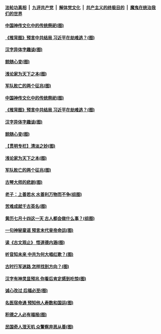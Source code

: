 

####  [法轮功真相](../../../../basic/blob/master/README.md?t=09041202) &nbsp;|&nbsp; [九评共产党](../../../../9ping.md/blob/master/README.md?t=09041202) &nbsp;|&nbsp; [解体党文化](../../../../jtdwh.md/blob/master/README.md?t=09041202)  &nbsp;|&nbsp; [共产主义的终极目的](../../../../gczydzjmd.md/blob/master/README.md?t=09041202) &nbsp;|&nbsp; [魔鬼在统治我们的世界](../../../../mgztzwmdsj.md/blob/master/README.md?t=09041202) 

#### [中国神传文化中的传统祭祀(图)](../pages/p7/944915.md?t=09041202) 

#### [《推背图》预言中共结局 习近平在劫难逃？(图)](../pages/p7/942486.md?t=09041202) 

#### [汉字异体字趣谈(图)](../pages/p7/944914.md?t=09041202) 

#### [貌随心变(图)](../pages/p7/944809.md?t=09041202) 

#### [浅论家为天下之本(图)](../pages/p7/944807.md?t=09041202) 

#### [军队败亡的两个征兆(图)](../pages/p7/944846.md?t=09041202) 

#### [中国神传文化中的传统祭祀(图)](../pages/p7/944915.md?t=09041202) 

#### [《推背图》预言中共结局 习近平在劫难逃？(图)](../pages/p7/942486.md?t=09041202) 

#### [汉字异体字趣谈(图)](../pages/p7/944914.md?t=09041202) 

#### [貌随心变(图)](../pages/p7/944809.md?t=09041202) 

#### [【贯明专栏】清淡之妙(图)](../pages/p7/944921.md?t=09041202) 

#### [浅论家为天下之本(图)](../pages/p7/944807.md?t=09041202) 

#### [军队败亡的两个征兆(图)](../pages/p7/944846.md?t=09041202) 

#### [古琴大师的悲剧(图)](../pages/p7/944733.md?t=09041202) 

#### [老子：上善若水 水善利万物而不争(组图)](../pages/p7/944622.md?t=09041202) 

#### [苦难成就千古英名(图)](../pages/p7/944737.md?t=09041202) 

#### [黄历七月十四这一天 古人都会做什么事？(组图)](../pages/p7/887061.md?t=09041202) 

#### [一句神秘童谣 预言末代皇帝命运(图)](../pages/p7/944645.md?t=09041202) 

#### [读《古文观止》 悟道德内涵(图)](../pages/p7/944300.md?t=09041202) 

#### [听音知未来 中共为何大唱红歌？(图)](../pages/p7/944603.md?t=09041202) 

#### [古时行军迷路 怎样找到方向？(图)](../pages/p7/929418.md?t=09041202) 

#### [汉字有神灵显预兆 你看后肯定感到吃惊(图)](../pages/p7/944456.md?t=09041202) 

#### [诚心改过 后福必至(图)](../pages/p7/944539.md?t=09041202) 

#### [名医宿命通 预知他人寿数和国运(图)](../pages/p7/944298.md?t=09041202) 

#### [积德之人必有福报(图)](../pages/p7/905199.md?t=09041202) 

#### [民国奇人泄天机 众警察弃恶从善(图)](../pages/p7/944447.md?t=09041202) 

